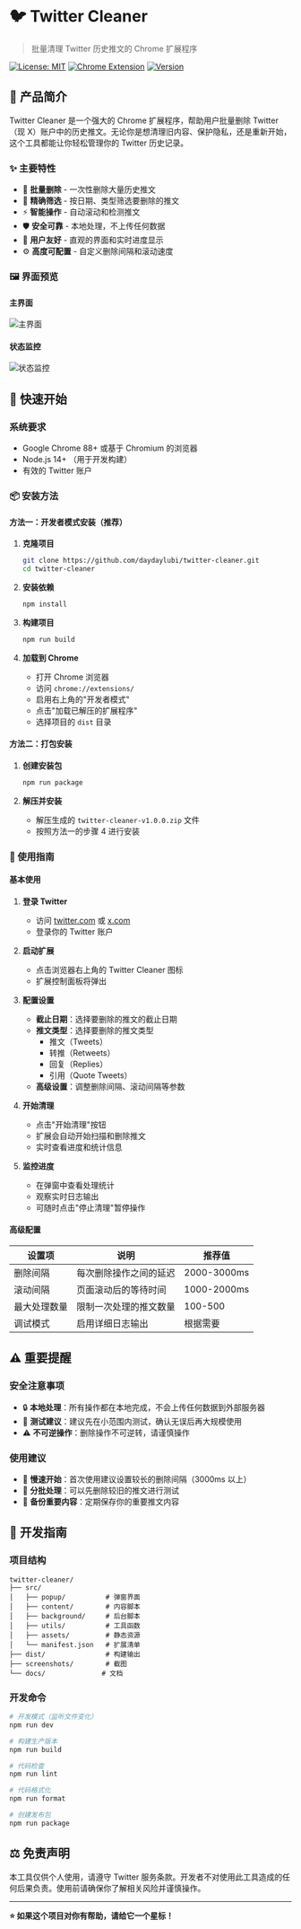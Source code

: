 # 🐦 Twitter Cleaner

> 批量清理 Twitter 历史推文的 Chrome 扩展程序

[![License: MIT](https://img.shields.io/badge/License-MIT-yellow.svg)](https://opensource.org/licenses/MIT)
[![Chrome Extension](https://img.shields.io/badge/Chrome-Extension-blue.svg)](https://chrome.google.com/webstore)
[![Version](https://img.shields.io/badge/version-1.0.0-green.svg)](https://github.com/yourusername/twitter-cleaner)

## 📖 产品简介

Twitter Cleaner 是一个强大的 Chrome 扩展程序，帮助用户批量删除 Twitter（现 X）账户中的历史推文。无论你是想清理旧内容、保护隐私，还是重新开始，这个工具都能让你轻松管理你的 Twitter 历史记录。

### ✨ 主要特性

- 🚀 **批量删除** - 一次性删除大量历史推文
- 🎯 **精确筛选** - 按日期、类型筛选要删除的推文
- ⚡ **智能操作** - 自动滚动和检测推文
- 🛡️ **安全可靠** - 本地处理，不上传任何数据
- 🎨 **用户友好** - 直观的界面和实时进度显示
- ⚙️ **高度可配置** - 自定义删除间隔和滚动速度

### 🖼️ 界面预览

#### 主界面
![主界面](screenshots/main.png)

#### 状态监控
![状态监控](screenshots/status.png)

## 🚀 快速开始

### 系统要求

- Google Chrome 88+ 或基于 Chromium 的浏览器
- Node.js 14+ （用于开发构建）
- 有效的 Twitter 账户

### 📦 安装方法

#### 方法一：开发者模式安装（推荐）

1. **克隆项目**
   ```bash
   git clone https://github.com/daydaylubi/twitter-cleaner.git
   cd twitter-cleaner
   ```

2. **安装依赖**
   ```bash
   npm install
   ```

3. **构建项目**
   ```bash
   npm run build
   ```

4. **加载到 Chrome**
   - 打开 Chrome 浏览器
   - 访问 `chrome://extensions/`
   - 启用右上角的"开发者模式"
   - 点击"加载已解压的扩展程序"
   - 选择项目的 `dist` 目录

#### 方法二：打包安装

1. **创建安装包**
   ```bash
   npm run package
   ```

2. **解压并安装**
   - 解压生成的 `twitter-cleaner-v1.0.0.zip` 文件
   - 按照方法一的步骤 4 进行安装

### 🎯 使用指南

#### 基本使用

1. **登录 Twitter**
   - 访问 [twitter.com](https://twitter.com) 或 [x.com](https://x.com)
   - 登录你的 Twitter 账户

2. **启动扩展**
   - 点击浏览器右上角的 Twitter Cleaner 图标
   - 扩展控制面板将弹出

3. **配置设置**
   - **截止日期**：选择要删除的推文的截止日期
   - **推文类型**：选择要删除的推文类型
     - 推文（Tweets）
     - 转推（Retweets）
     - 回复（Replies）
     - 引用（Quote Tweets）
   - **高级设置**：调整删除间隔、滚动间隔等参数

4. **开始清理**
   - 点击"开始清理"按钮
   - 扩展会自动开始扫描和删除推文
   - 实时查看进度和统计信息

5. **监控进度**
   - 在弹窗中查看处理统计
   - 观察实时日志输出
   - 可随时点击"停止清理"暂停操作

#### 高级配置

| 设置项 | 说明 | 推荐值 |
|--------|------|--------|
| 删除间隔 | 每次删除操作之间的延迟 | 2000-3000ms |
| 滚动间隔 | 页面滚动后的等待时间 | 1000-2000ms |
| 最大处理数量 | 限制一次处理的推文数量 | 100-500 |
| 调试模式 | 启用详细日志输出 | 根据需要 |

## ⚠️ 重要提醒

### 安全注意事项
- 🔒 **本地处理**：所有操作都在本地完成，不会上传任何数据到外部服务器
- 🧪 **测试建议**：建议先在小范围内测试，确认无误后再大规模使用
- ⚠️ **不可逆操作**：删除操作不可逆转，请谨慎操作

### 使用建议
- 🐌 **慢速开始**：首次使用建议设置较长的删除间隔（3000ms 以上）
- 📅 **分批处理**：可以先删除较旧的推文进行测试
- 💾 **备份重要内容**：定期保存你的重要推文内容

## 🔧 开发指南

### 项目结构

```
twitter-cleaner/
├── src/
│   ├── popup/          # 弹窗界面
│   ├── content/        # 内容脚本
│   ├── background/     # 后台脚本
│   ├── utils/          # 工具函数
│   ├── assets/         # 静态资源
│   └── manifest.json   # 扩展清单
├── dist/               # 构建输出
├── screenshots/        # 截图
└── docs/              # 文档
```

### 开发命令

```bash
# 开发模式（监听文件变化）
npm run dev

# 构建生产版本
npm run build

# 代码检查
npm run lint

# 代码格式化
npm run format

# 创建发布包
npm run package
```

## ⚖️ 免责声明

本工具仅供个人使用，请遵守 Twitter 服务条款。开发者不对使用此工具造成的任何后果负责。使用前请确保你了解相关风险并谨慎操作。

---

**⭐ 如果这个项目对你有帮助，请给它一个星标！**
